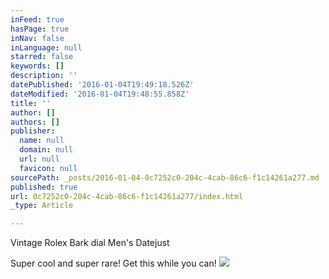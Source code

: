```yaml
---
inFeed: true
hasPage: true
inNav: false
inLanguage: null
starred: false
keywords: []
description: ''
datePublished: '2016-01-04T19:49:18.526Z'
dateModified: '2016-01-04T19:48:55.858Z'
title: ''
author: []
authors: []
publisher:
  name: null
  domain: null
  url: null
  favicon: null
sourcePath: _posts/2016-01-04-0c7252c0-204c-4cab-86c6-f1c14261a277.md
published: true
url: 0c7252c0-204c-4cab-86c6-f1c14261a277/index.html
_type: Article

---
```

Vintage Rolex Bark dial Men's Datejust

Super cool and super rare! Get this while you can!
![](https://the-grid-user-content.s3-us-west-2.amazonaws.com/b39dcf85-4770-4e0a-897f-967f907cc1ce.jpg)